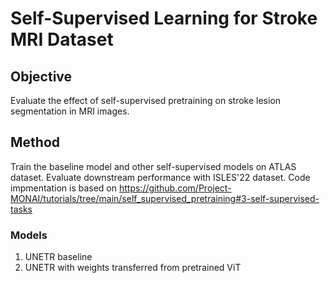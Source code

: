 # Self-Supervised Learning for Stroke MRI Dataset

## Objective
Evaluate the effect of self-supervised pretraining on stroke lesion segmentation in MRI images.

## Method
Train the baseline model and other self-supervised models on ATLAS dataset. Evaluate downstream performance with ISLES'22 dataset. 
Code impmentation is based on https://github.com/Project-MONAI/tutorials/tree/main/self_supervised_pretraining#3-self-supervised-tasks

### Models
1. UNETR baseline
2. UNETR with weights transferred from pretrained ViT
